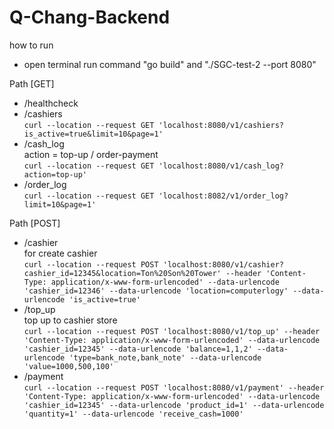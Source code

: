 # Q-Chang-Backend
how to run
- open terminal run command "go build" and "./SGC-test-2 --port 8080"

Path [GET]
  - /healthcheck
  - /cashiers <br>
    ```curl --location --request GET 'localhost:8080/v1/cashiers?is_active=true&limit=10&page=1'```
  - /cash_log <br> action = top-up / order-payment  <br>
    ```curl --location --request GET 'localhost:8080/v1/cash_log?action=top-up'```
  - /order_log <br>
    ```curl --location --request GET 'localhost:8082/v1/order_log?limit=10&page=1'```
    
Path [POST]
  - /cashier <br> for create cashier<br>
    ```curl --location --request POST 'localhost:8080/v1/cashier?cashier_id=12345&location=Ton%20Son%20Tower' --header 'Content-Type: application/x-www-form-urlencoded' --data-urlencode 'cashier_id=12346' --data-urlencode 'location=computerlogy' --data-urlencode 'is_active=true'```
  - /top_up <br> top up to cashier store <br>
    ```curl --location --request POST 'localhost:8080/v1/top_up' --header 'Content-Type: application/x-www-form-urlencoded' --data-urlencode 'cashier_id=12345' --data-urlencode 'balance=1,1,2' --data-urlencode 'type=bank_note,bank_note' --data-urlencode 'value=1000,500,100'```
  - /payment <br>
  ```curl --location --request POST 'localhost:8080/v1/payment' --header 'Content-Type: application/x-www-form-urlencoded' --data-urlencode 'cashier_id=12345' --data-urlencode 'product_id=1' --data-urlencode 'quantity=1' --data-urlencode 'receive_cash=1000'```

